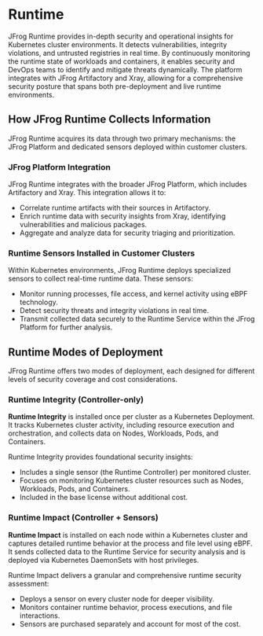 # Runtime

JFrog Runtime provides in-depth security and operational insights for Kubernetes cluster environments. It detects vulnerabilities, integrity violations, and untrusted registries in real time. By continuously monitoring the runtime state of workloads and containers, it enables security and DevOps teams to identify and mitigate threats dynamically. The platform integrates with JFrog Artifactory and Xray, allowing for a comprehensive security posture that spans both pre-deployment and live runtime environments.

## **How JFrog Runtime Collects Information**

JFrog Runtime acquires its data through two primary mechanisms: the JFrog Platform and dedicated sensors deployed within customer clusters.

### **JFrog Platform Integration**

JFrog Runtime integrates with the broader JFrog Platform, which includes Artifactory and Xray. This integration allows it to:

* Correlate runtime artifacts with their sources in Artifactory.
* Enrich runtime data with security insights from Xray, identifying vulnerabilities and malicious packages.
* Aggregate and analyze data for security triaging and prioritization.

### **Runtime Sensors Installed in Customer Clusters**

Within Kubernetes environments, JFrog Runtime deploys specialized sensors to collect real-time runtime data. These sensors:

* Monitor running processes, file access, and kernel activity using eBPF technology.
* Detect security threats and integrity violations in real time.
* Transmit collected data securely to the Runtime Service within the JFrog Platform for further analysis.

## **Runtime Modes of Deployment**

JFrog Runtime offers two modes of deployment, each designed for different levels of security coverage and cost considerations.

### **Runtime Integrity** (Controller-only)

**Runtime Integrity** is installed once per cluster as a Kubernetes Deployment. It tracks Kubernetes cluster activity, including resource execution and orchestration, and collects data on Nodes, Workloads, Pods, and Containers.

Runtime Integrity provides foundational security insights:

* Includes a single sensor (the Runtime Controller) per monitored cluster.
* Focuses on monitoring Kubernetes cluster resources such as Nodes, Workloads, Pods, and Containers.
* Included in the base license without additional cost.

### **Runtime Impact** (Controller + Sensors)

**Runtime Impact** is installed on each node within a Kubernetes cluster and captures detailed runtime behavior at the process and file level using eBPF. It sends collected data to the Runtime Service for security analysis and is deployed via Kubernetes DaemonSets with host privileges.

Runtime Impact delivers a granular and comprehensive runtime security assessment:

* Deploys a sensor on every cluster node for deeper visibility.
* Monitors container runtime behavior, process executions, and file interactions.
* Sensors are purchased separately and account for most of the cost.
